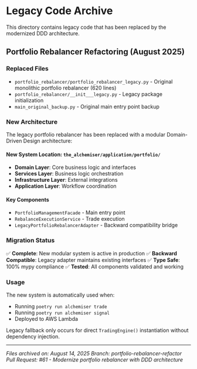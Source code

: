 # Legacy Code Archive

This directory contains legacy code that has been replaced by the modernized DDD architecture.

## Portfolio Rebalancer Refactoring (August 2025)

### Replaced Files

- `portfolio_rebalancer/portfolio_rebalancer_legacy.py` - Original monolithic portfolio rebalancer (620 lines)
- `portfolio_rebalancer/__init___legacy.py` - Legacy package initialization
- `main_original_backup.py` - Original main entry point backup

### New Architecture

The legacy portfolio rebalancer has been replaced with a modular Domain-Driven Design architecture:

#### New System Location: `the_alchemiser/application/portfolio/`
- **Domain Layer**: Core business logic and interfaces
- **Services Layer**: Business logic orchestration
- **Infrastructure Layer**: External integrations
- **Application Layer**: Workflow coordination

#### Key Components
- `PortfolioManagementFacade` - Main entry point
- `RebalanceExecutionService` - Trade execution
- `LegacyPortfolioRebalancerAdapter` - Backward compatibility bridge

### Migration Status

✅ **Complete**: New modular system is active in production
✅ **Backward Compatible**: Legacy adapter maintains existing interfaces
✅ **Type Safe**: 100% mypy compliance
✅ **Tested**: All components validated and working

### Usage

The new system is automatically used when:
- Running `poetry run alchemiser trade`
- Running `poetry run alchemiser signal`
- Deployed to AWS Lambda

Legacy fallback only occurs for direct `TradingEngine()` instantiation without dependency injection.

---

*Files archived on: August 14, 2025*
*Branch: portfolio-rebalancer-refactor*
*Pull Request: #61 - Modernize portfolio rebalancer with DDD architecture*
